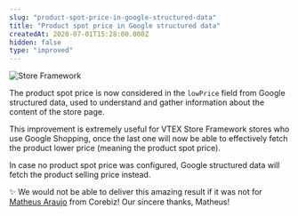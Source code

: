 ```yaml
---
slug: "product-spot-price-in-google-structured-data"
title: "Product spot price in Google structured data"
createdAt: 2020-07-01T15:28:00.000Z
hidden: false
type: "improved"
---
```


![Store Framework](https://cdn.jsdelivr.net/gh/vtexdocs/dev-portal-content@main/images/product-spot-price-in-google-structured-data-0.png)

The product spot price is now considered in the  `lowPrice`  field from Google structured data, used to understand and gather information about the content of the store page.

This improvement is extremely useful for VTEX Store Framework stores who use Google Shopping, once the last one will now be able to effectively fetch the product lower price (meaning the product spot price).

In case no product spot price was configured, Google structured data will fetch the product selling price instead.

✨ We would not be able to deliver this amazing result if it was not for [Matheus Araujo](https://github.com/MatheusR42) from Corebiz! Our sincere thanks, Matheus!
